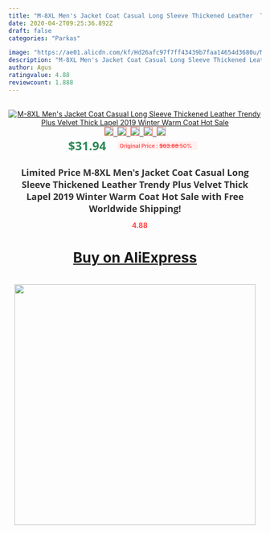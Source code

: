 ```yaml
---
title: "M-8XL Men's Jacket Coat Casual Long Sleeve Thickened Leather  Trendy Plus Velvet Thick Lapel 2019 Winter Warm Coat Hot Sale"
date: 2020-04-2T09:25:36.892Z
draft: false
categories: "Parkas"

image: "https://ae01.alicdn.com/kf/Hd26afc97f7ff43439b7faa14654d3680u/M-8XL-Men-s-Jacket-Coat-Casual-Long-Sleeve-Thickened-Leather-Trendy-Plus-Velvet-Thick-Lapel.jpg"
description: "M-8XL Men's Jacket Coat Casual Long Sleeve Thickened Leather  Trendy Plus Velvet Thick Lapel 2019 Winter Warm Coat Hot Sale"
author: Agus
ratingvalue: 4.88
reviewcount: 1.888
---
```

<br>
<div style="text-align: center;">
<a href="https://s.click.aliexpress.com/e/_AesLBB" target="_blank" rel="nofollow noopener noreferrer"><img alt="M-8XL Men's Jacket Coat Casual Long Sleeve Thickened Leather  Trendy Plus Velvet Thick Lapel 2019 Winter Warm Coat Hot Sale" class="magnifier-image" src="https://ae01.alicdn.com/kf/Hd26afc97f7ff43439b7faa14654d3680u/M-8XL-Men-s-Jacket-Coat-Casual-Long-Sleeve-Thickened-Leather-Trendy-Plus-Velvet-Thick-Lapel.jpg_640x640.jpg">
<br>
<img style="border:1px solid salmon" src="https://ae01.alicdn.com/kf/Hd26afc97f7ff43439b7faa14654d3680u/M-8XL-Men-s-Jacket-Coat-Casual-Long-Sleeve-Thickened-Leather-Trendy-Plus-Velvet-Thick-Lapel.jpg_120x120.jpg">&nbsp;&nbsp;<img style="border:1px solid salmon" src="https://ae01.alicdn.com/kf/H7c8e657665e344b0acd5eddd52bb061dW/M-8XL-Men-s-Jacket-Coat-Casual-Long-Sleeve-Thickened-Leather-Trendy-Plus-Velvet-Thick-Lapel.jpg_120x120.jpg">&nbsp;&nbsp;<img style="border:1px solid salmon" src="https://ae01.alicdn.com/kf/Hc80d1f60d89f48cc9505ba346e0fac73U/M-8XL-Men-s-Jacket-Coat-Casual-Long-Sleeve-Thickened-Leather-Trendy-Plus-Velvet-Thick-Lapel.jpg_120x120.jpg">&nbsp;&nbsp;<img style="border:1px solid salmon" src="https://ae01.alicdn.com/kf/H4fa69a7fa7b845239b2ddb2ae85b3056T/M-8XL-Men-s-Jacket-Coat-Casual-Long-Sleeve-Thickened-Leather-Trendy-Plus-Velvet-Thick-Lapel.jpg_120x120.jpg">&nbsp;&nbsp;<img style="border:1px solid salmon" src="https://ae01.alicdn.com/kf/H898b8b1685bb465ca87b11459adb14baj/M-8XL-Men-s-Jacket-Coat-Casual-Long-Sleeve-Thickened-Leather-Trendy-Plus-Velvet-Thick-Lapel.jpg_120x120.jpg"></a></div><br0>
<div style="text-align: center;"><span style="background-color: white; border: 0px; box-sizing: border-box; color: seagreen; display: inline-block; font-family: &quot;open sans&quot; , &quot;arial&quot; , &quot;helvetica&quot; , sans-serif , &quot;heiti&quot;; font-size: 24px; font-stretch: inherit; font-weight: 700; line-height: inherit; margin: 0px 10px 0px 0px; padding: 0px; vertical-align: middle;">$31.94 </span>
<span style="background: rgb(255 , 241 , 241); border-radius: 3px; border: 0px; box-sizing: border-box; color: #ff4747; display: inline-block; font-family: inherit; font-size: 12px; font-stretch: inherit; font-style: inherit; font-variant: inherit; font-weight: 600; line-height: inherit; margin: 0px; padding: 2px 5px; transform: scale(0.9); vertical-align: middle;">Original Price : <b style="text-decoration: line-through;">$63.88 </b> 50%&nbsp;&nbsp;</span></div>
<h1 style="color: #333333; display: inline-block; font-family: &quot;open sans&quot; , &quot;arial&quot; , &quot;helvetica&quot; , sans-serif , &quot;heiti&quot;; font-size: 18px; font-stretch: inherit; font-weight: 700; text-align: center;">Limited Price M-8XL Men's Jacket Coat Casual Long Sleeve Thickened Leather  Trendy Plus Velvet Thick Lapel 2019 Winter Warm Coat Hot Sale with Free Worldwide Shipping!</h1>
<div style="color: #ff4747; text-align: center;">
<img src="https://4.bp.blogspot.com/-M0ZcTcb-5uY/XleCXlxnR4I/AAAAAAAAAEc/OrjgMkXV1oMQFaCRZj5HQwOCBcu3w1FegCPcBGAYYCw/s1600/star.png" style="height: 15px;">&nbsp;<b>4.88</b></div>
<div class="button_cont" align="center"><a class="buynow_a" href="https://s.click.aliexpress.com/e/_AesLBB" target="_blank" rel="nofollow noopener noreferrer"><H1>Buy on AliExpress</H1></a></div><br>
<div class="separator" style="clear: both; text-align: center;">
<img src="https://lh3.googleusercontent.com/-pTy5HemUv9M/XlePHvY0dAI/AAAAAAAAAE4/0nX5iRUoIWY8eMW9Dpxeirr157OZliDIgCLcBGAsYHQ/s1600/badge.gif" width="480">
</div>
